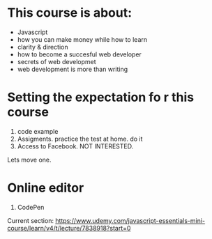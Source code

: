 # This course is about:

- Javascript
- how you can make money while how to learn
- clarity & direction
- how to become a succesful web developer
- secrets of web developmet
- web development is more than writing

# Setting the expectation fo r this course
1. code example
2. Assigments. practice the test at home. do it
3. Access to Facebook. NOT INTERESTED.

Lets move one.


# Online editor
1.  CodePen

Current section: https://www.udemy.com/javascript-essentials-mini-course/learn/v4/t/lecture/7838918?start=0
